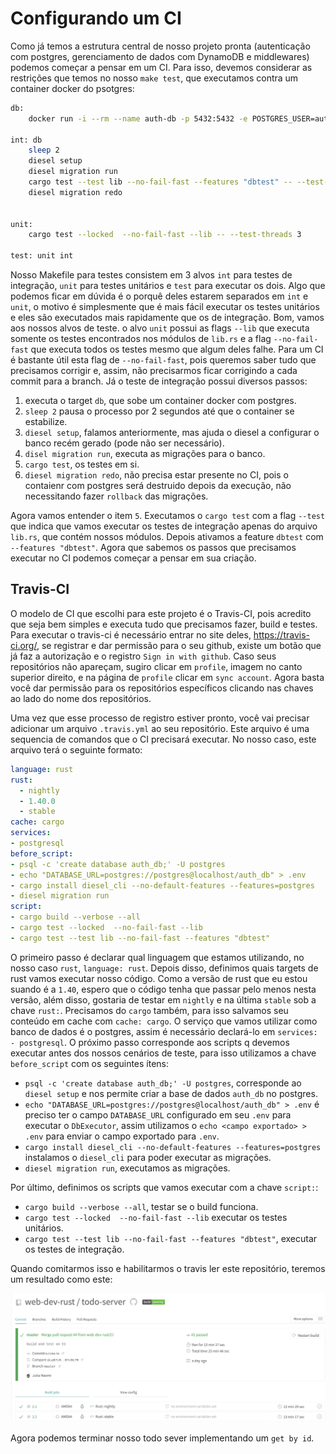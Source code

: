 

# Configurando um CI

Como já temos a estrutura central de nosso projeto pronta (autenticação com postgres, gerenciamento de dados com DynamoDB e middlewares) podemos começar a pensar em um CI. Para isso, devemos considerar as restrições que temos no nosso `make test`, que executamos contra um container docker do psotgres:

```sh
db:
	docker run -i --rm --name auth-db -p 5432:5432 -e POSTGRES_USER=auth -e POSTGRES_PASSWORD=secret -d postgres

int: db
	sleep 2
	diesel setup
	diesel migration run
	cargo test --test lib --no-fail-fast --features "dbtest" -- --test-threads 3
	diesel migration redo


unit:
	cargo test --locked  --no-fail-fast --lib -- --test-threads 3

test: unit int
```

Nosso Makefile para testes consistem em 3 alvos `int` para testes de integração, `unit` para testes unitários e `test` para executar os dois. Algo que podemos ficar em dúvida é o porquê deles estarem separados em `int` e `unit`, o motivo é simplesmente que é mais fácil executar os testes unitários e eles são executados mais rapidamente que os de integração. Bom, vamos aos nossos alvos de teste. o alvo `unit` possui as flags `--lib` que executa somente os testes encontrados nos módulos de `lib.rs` e a flag `--no-fail-fast` que executa todos os testes mesmo que algum deles falhe. Para um CI é bastante útil esta flag de `--no-fail-fast`, pois queremos saber tudo que precisamos corrigir e, assim, não precisarmos ficar corrigindo a cada commit para a branch. Já o teste de integração possui diversos passos:
1. executa o target `db`, que sobe um container docker com postgres.
2. `sleep 2` pausa o processo por 2 segundos até que o container se estabilize.
3. `diesel setup`, falamos anteriormente, mas ajuda o diesel a configurar o banco recém gerado (pode não ser necessário).
4. `disel migration run`, executa as migrações para o banco.
5. `cargo test`, os testes em si.
6. `diesel migration redo`, não precisa estar presente no CI, pois o contaienr com postgres será destruido depois da execução, não necessitando fazer `rollback` das migrações.

Agora vamos entender o item `5`. Executamos o `cargo test` com a flag  `--test` que indica que vamos executar os testes de integração apenas do arquivo `lib.rs`, que contém nossos módulos. Depois ativamos a feature `dbtest` com `--features "dbtest"`. Agora que sabemos os passos que precisamos executar no CI podemos começar a pensar em sua criação.

## Travis-CI

O modelo de CI que escolhi para este projeto é o Travis-CI, pois acredito que seja bem simples e executa tudo que precisamos fazer, build e testes. Para executar o travis-ci é necessário entrar no site deles, https://travis-ci.org/, se registrar e dar permissão para o seu github, existe um botão que já faz a autorização e o registro `Sign in with github`. Caso seus repositórios não apareçam, sugiro clicar em `profile`, imagem no canto superior direito, e na página de `profile` clicar em `sync account`. Agora basta você dar permissão para os repositórios específicos clicando nas chaves ao lado do nome dos repositórios.

Uma vez que esse processo de registro estiver pronto, você vai precisar adicionar um arquivo `.travis.yml` ao seu repositório. Este arquivo é uma sequencia de comandos que o CI precisará executar. No nosso caso, este arquivo terá o seguinte formato:

```yaml
language: rust
rust:
  - nightly
  - 1.40.0
  - stable
cache: cargo
services:
- postgresql
before_script:
- psql -c 'create database auth_db;' -U postgres
- echo "DATABASE_URL=postgres://postgres@localhost/auth_db" > .env
- cargo install diesel_cli --no-default-features --features=postgres
- diesel migration run
script:
- cargo build --verbose --all
- cargo test --locked  --no-fail-fast --lib
- cargo test --test lib --no-fail-fast --features "dbtest"
```

O primeiro passo é declarar qual linguagem que estamos utilizando, no nosso caso `rust`, `language: rust`. Depois disso, definimos quais targets de rust vamos executar nosso código. Como a versão de rust que eu estou suando é a `1.40`, espero que o código tenha que passar pelo menos nesta versão, além disso, gostaria de testar em `nightly` e na última `stable` sob a chave `rust:`. Precisamos do `cargo` também, para isso salvamos seu conteúdo em cache com  `cache: cargo`. O serviço que vamos utilizar como banco de dados é o postgres, assim é necessário declará-lo em `services: - postgresql`. O próximo passo corresponde aos scripts q devemos executar antes dos nossos cenários de teste, para isso utilizamos a chave `before_script` com os seguintes ítens:
- `psql -c 'create database auth_db;' -U postgres`, corresponde ao `diesel setup` e nos permite criar a base de dados `auth_db` no postgres.
- `echo "DATABASE_URL=postgres://postgres@localhost/auth_db" > .env` é preciso ter o campo `DATABASE_URL` configurado em seu `.env` para executar o `DbExecutor`, assim utilizamos o `echo <campo exportado> > .env` para enviar o campo exportado para `.env`.
- `cargo install diesel_cli --no-default-features --features=postgres` instalamos o `diesel_cli` para poder executar as migrações.
- `diesel migration run`, executamos as migrações.

Por último, definimos os scripts que vamos executar com a chave `script:`:
- `cargo build --verbose --all`, testar se o build funciona.
- `cargo test --locked  --no-fail-fast --lib` executar os testes unitários.
- `cargo test --test lib --no-fail-fast --features "dbtest"`, executar os testes de integração.

Quando comitarmos isso e habilitarmos o travis ler este repositório, teremos um resultado como este:

![Resultado do Travis CI para o Todo Server](../imagens/travis.png)

Agora podemos terminar nosso todo sever implementando um `get by id`.
